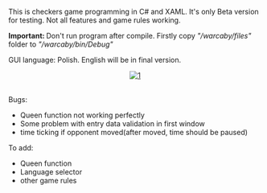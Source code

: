 This is checkers game programming in C# and XAML. 
It's only Beta version for testing.
Not all features and game rules working.

<b>Important: </b>
Don't run program after compile. Firstly copy <i>"/warcaby/files" </i> folder to <i> "/warcaby/bin/Debug" </i>


GUI language: Polish. English will be in final version.
<br />
<center>
<a href="https://imgbb.com/"><img src="https://image.ibb.co/bxbEc6/1.jpg" alt="1" border="0"></a>
</center>
<br />

Bugs:
- Queen function not working perfectly
- Some problem with entry data validation in first window
- time ticking if opponent moved(after moved, time should be paused)

To add:
- Queen function
- Language selector
- other game rules

